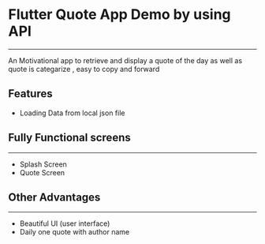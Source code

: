 # Flutter Quote App Demo by using API
---
An Motivational app to retrieve and display a quote of the day
as well as quote is categarize , easy to copy and forward 

## Features
* Loading Data from local json file

## Fully Functional screens
---
* Splash Screen 
* Quote Screen

## Other Advantages
---
* Beautiful UI (user interface)
* Daily one quote with author name
